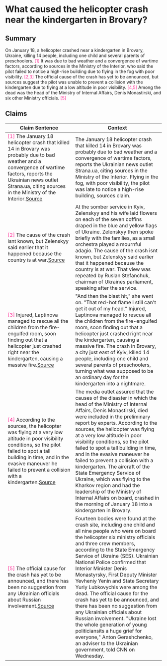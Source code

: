 # What caused the helicopter crash near the kindergarten in Brovary?

## Summary
On January 18, a helicopter crashed near a kindergarten in Brovary, Ukraine, killing 14 people, including one child and several parents of preschoolers. <font color=#FF3399>[1]</font> It was due to bad weather and a convergence of wartime factors, according to sources in the Ministry of the Interior, who said the pilot failed to notice a high-rise building due to flying in the fog with poor visibility. <font color=#FF3399>[2,3]</font> The official cause of the crash has yet to be announced, but sources suggest the pilot was unable to prevent a collision with the kindergarten due to flying at a low altitude in poor visibility. <font color=#FF3399>[4,5]</font> Among the dead was the head of the Ministry of Internal Affairs, Denis Monastirski, and six other Ministry officials. <font color=#FF3399>[5]</font>

## Claims
| Claim Sentence | Context |
|---|---|
|<font color=#FF3399>[1]</font> The January 18 helicopter crash that killed 14 in Brovary was probably due to bad weather and a convergence of wartime factors, reports the Ukrainian news outlet Strana.ua, citing sources in the Ministry of the Interior.<a href="https://meduza.io/en/news/2023/01/24/ukrainian-media-brovary-helicopter-crash-was-due-to-fog-and-disrupted-navigation" target="_blank">Source</a>| The January 18 helicopter crash that killed 14 in Brovary was probably due to bad weather and a convergence of wartime factors, reports the Ukrainian news outlet Strana.ua, citing sources in the Ministry of the Interior. Flying in the fog, with poor visibility, the pilot was late to notice a high-rise building, sources claim.|
|<font color=#FF3399>[2]</font> The cause of the crash isnt known, but Zelenskyy said earlier that it happened because the country is at war.<a href="https://www.foxcarolina.com/2023/01/21/ukraines-zelenskyy-honors-those-killed-helicopter-crash/" target="_blank">Source</a>| At the somber service in Kyiv, Zelenskyy and his wife laid flowers on each of the seven coffins draped in the blue and yellow flags of Ukraine. Zelenskyy then spoke briefly with the families, as a small orchestra played a mournful adagio. The cause of the crash isnt known, but Zelenskyy said earlier that it happened because the country is at war. That view was repeated by Ruslan Stefanchuk, chairman of Ukraines parliament, speaking after the service.|
|<font color=#FF3399>[3]</font> Injured, Laptinova managed to rescue all the children from the fire-engulfed room, soon finding out that a helicopter just crashed right near the kindergarten, causing a massive fire.<a href="https://news.yahoo.com/kindergarten-morning-kyiv-suburb-turned-194021274.html" target="_blank">Source</a>| "And then the blast hit," she went on. "That red-hot flame I still can't get it out of my head." Injured, Laptinova managed to rescue all the children from the fire-engulfed room, soon finding out that a helicopter just crashed right near the kindergarten, causing a massive fire. The crash in Brovary, a city just east of Kyiv, killed 14 people, including one child and several parents of preschoolers, turning what was supposed to be an ordinary day for the kindergarten into a nightmare.|
|<font color=#FF3399>[4]</font> According to the sources, the helicopter was flying at a very low altitude in poor visibility conditions, so the pilot failed to spot a tall building in time, and in the evasive maneuver he failed to prevent a collision with a kindergarten.<a href="https://www.plenglish.com/news/2023/01/24/pilot-error-caused-ukrainian-helicopters-crash/" target="_blank">Source</a>| The media outlet assured that the causes of the disaster in which the head of the Ministry of Internal Affairs, Denis Monastirski, died were included in the preliminary report by experts. According to the sources, the helicopter was flying at a very low altitude in poor visibility conditions, so the pilot failed to spot a tall building in time, and in the evasive maneuver he failed to prevent a collision with a kindergarten. The aircraft of the State Emergency Service of Ukraine, which was flying to the Kharkov region and had the leadership of the Ministry of Internal Affairs on board, crashed in the morning of January 18 into a kindergarten in Brovary.|
|<font color=#FF3399>[5]</font> The official cause for the crash has yet to be announced, and there has been no suggestion from any Ukrainian officials about Russian involvement.<a href="https://www.cnn.com/2023/01/18/europe/helicopter-crash-ukraine-intl/index.html" target="_blank">Source</a>| Fourteen bodies were found at the crash site, including one child and all nine people who were on board the helicopter six ministry officials and three crew members, according to the State Emergency Service of Ukraine (SES). Ukrainian National Police confirmed that Interior Minister Denis Monastyrsky, First Deputy Minister Yevheniy Yenin and State Secretary Yuriy Lubkovychis were among the dead. The official cause for the crash has yet to be announced, and there has been no suggestion from any Ukrainian officials about Russian involvement. "Ukraine lost the whole generation of young politiciansits a huge grief for everyone," Anton Gerashchenko, an adviser to the Ukrainian government, told CNN on Wednesday.|
